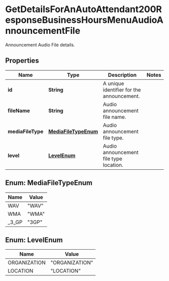 

# GetDetailsForAnAutoAttendant200ResponseBusinessHoursMenuAudioAnnouncementFile

Announcement Audio File details.

## Properties

| Name | Type | Description | Notes |
|------------ | ------------- | ------------- | -------------|
|**id** | **String** | A unique identifier for the announcement. |  |
|**fileName** | **String** | Audio announcement file name. |  |
|**mediaFileType** | [**MediaFileTypeEnum**](#MediaFileTypeEnum) | Audio announcement file type. |  |
|**level** | [**LevelEnum**](#LevelEnum) | Audio announcement file type location. |  |



## Enum: MediaFileTypeEnum

| Name | Value |
|---- | -----|
| WAV | &quot;WAV&quot; |
| WMA | &quot;WMA&quot; |
| _3_GP | &quot;3GP&quot; |



## Enum: LevelEnum

| Name | Value |
|---- | -----|
| ORGANIZATION | &quot;ORGANIZATION&quot; |
| LOCATION | &quot;LOCATION&quot; |



